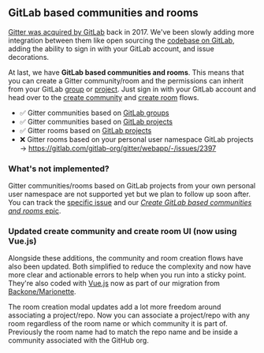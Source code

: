 ## GitLab based communities and rooms

[Gitter was acquired by GitLab](https://about.gitlab.com/blog/2017/03/15/gitter-acquisition/) back in 2017.
We've been slowly adding more integration between them like open sourcing the [codebase on GitLab](https://gitlab.com/gitlab-org/gitter/webapp), adding the ability to sign in with your GitLab account, and issue decorations.

At last, we have **GitLab based communities and rooms**. This means that you can create a Gitter community/room and the permissions can inherit from your GitLab [group](https://docs.gitlab.com/ee/user/group/) or [project](https://docs.gitlab.com/ee/user/project/). Just sign in with your GitLab account and head over to the [create community](https://gitlab.com/gitlab-org/gitter/webapp/-/blob/develop/docs/communities.md#community-creation) and [create room](https://gitlab.com/gitlab-org/gitter/webapp/-/blob/develop/docs/rooms.md#room-creation) flows.

 - :white_check_mark: Gitter communities based on [GitLab groups](https://docs.gitlab.com/ee/user/group/)
 - :white_check_mark: Gitter communities based on [GitLab projects](https://docs.gitlab.com/ee/user/project/)
 - :white_check_mark: Gitter rooms based on [GitLab projects](https://docs.gitlab.com/ee/user/project/)
 - :x: Gitter rooms based on your personal user namespace GitLab projects -> https://gitlab.com/gitlab-org/gitter/webapp/-/issues/2397

### What's not implemented?

Gitter communities/rooms based on GitLab projects from your own personal user namespace are not supported yet but we plan to follow up soon after. You can track the [specific issue](https://gitlab.com/gitlab-org/gitter/webapp/-/issues/2397) and our [*Create GitLab based communities and rooms* epic](https://gitlab.com/groups/gitlab-org/-/epics/398).



### Updated create community and create room UI (now using Vue.js)

Alongside these additions, the community and room creation flows have also been updated.
Both simplified to reduce the complexity and now have more clear and actionable errors to help when you run into a sticky point. They're also coded with [Vue.js](https://vuejs.org/) now as part of our migration from [Backone/Marionette](https://marionettejs.com/).

The room creation modal updates add a lot more freedom around associating a project/repo.
Now you can associate a project/repo with any room regardless of the room name or which community it is part of.
Previously the room name had to match the repo name and be inside a community associated with the GitHub org.
